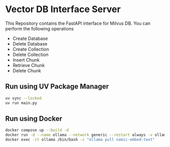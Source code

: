 # Vector DB Interface Server
This Repository contains the FastAPI interface for Milvus DB.
You can perform the following operations
- Create Database
- Delete Database
- Create Collection
- Delete Collection
- Insert Chunk
- Retrieve Chunk
- Delete Chunk


## Run using UV Package Manager
```bash
uv sync --locked
uv run main.py
```

## Run using Docker
```bash
docker compose up --build -d
docker run -d --name ollama --network generic --restart always -v ollama:/root/.ollama -p 11434:11434 ollama/ollama
docker exec -it ollama /bin/bash -c "ollama pull nomic-embed-text"
```
